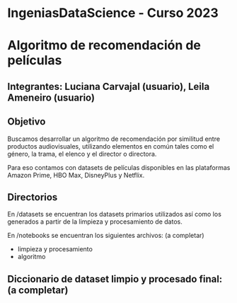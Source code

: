 # IngeniasDataScience - Curso 2023

# Algoritmo de recomendación de películas

## Integrantes: Luciana Carvajal (usuario), Leila Ameneiro (usuario)

## Objetivo

Buscamos desarrollar un algoritmo de recomendación por similitud entre productos audiovisuales, utilizando elementos en común tales como el género, la trama, el elenco y el director o directora.

Para eso contamos con datasets de películas disponibles en las plataformas Amazon Prime, HBO Max, DisneyPlus y Netflix.

## Directorios

En /datasets se encuentran los datasets primarios utilizados así como los generados a partir de la limpieza y procesamiento de datos. 


En /notebooks se encuentran los siguientes archivos: (a completar)
- limpieza y procesamiento
-  algoritmo

## Diccionario de dataset limpio y procesado final: (a completar) 


